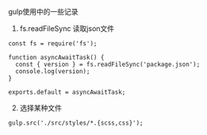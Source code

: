 gulp使用中的一些记录

1. fs.readFileSync 读取json文件

```
const fs = require('fs');

function asyncAwaitTask() {
  const { version } = fs.readFileSync('package.json');
  console.log(version);
}

exports.default = asyncAwaitTask;
```

2. 选择某种文件

```
gulp.src('./src/styles/*.{scss,css}');
```























